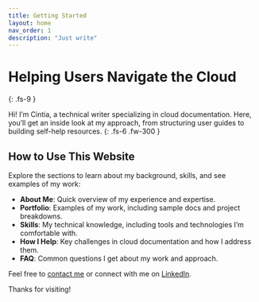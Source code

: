 ```yaml
---
title: Getting Started
layout: home
nav_order: 1
description: "Just write"
---
```


# Helping Users Navigate the Cloud
{: .fs-9 }

Hi! I’m Cintia, a technical writer specializing in cloud documentation. Here, you’ll get an inside look at my approach, from structuring user guides to building self-help resources. 
{: .fs-6 .fw-300 }

## How to Use This Website

Explore the sections to learn about my background, skills, and see examples of my work:

- **About Me**: Quick overview of my experience and expertise.
- **Portfolio**: Examples of my work, including sample docs and project breakdowns.
- **Skills**: My technical knowledge, including tools and technologies I’m comfortable with.
- **How I Help**: Key challenges in cloud documentation and how I address them.
- **FAQ**: Common questions I get about my work and approach.

Feel free to [contact me](mailto:cintiam.jor@gmail.com) or connect with me on [LinkedIn](https://www.linkedin.com/in/cintiamagalhaes/).

Thanks for visiting!


